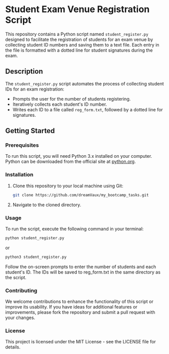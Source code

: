 # Student Exam Venue Registration Script

This repository contains a Python script named `student_register.py` designed to facilitate the registration of students for an exam venue by collecting student ID numbers and saving them to a text file. Each entry in the file is formatted with a dotted line for student signatures during the exam.

## Description

The `student_register.py` script automates the process of collecting student IDs for an exam registration:
- Prompts the user for the number of students registering.
- Iteratively collects each student's ID number.
- Writes each ID to a file called `reg_form.txt`, followed by a dotted line for signatures.

## Getting Started

### Prerequisites

To run this script, you will need Python 3.x installed on your computer. Python can be downloaded from the official site at [python.org](https://www.python.org/downloads/).

### Installation

1. Clone this repository to your local machine using Git:
   ```bash
   git clone https://github.com/dreamVaux/my_bootcamp_tasks.git
   ```
2. Navigate to the cloned directory.

### Usage
To run the script, execute the following command in your terminal:

```bash
python student_register.py
```
or
```bash
python3 student_register.py
```
Follow the on-screen prompts to enter the number of students and each student's ID. The IDs will be saved to reg_form.txt in the same directory as the script.

### Contributing
We welcome contributions to enhance the functionality of this script or improve its usability. If you have ideas for additional features or improvements, please fork the repository and submit a pull request with your changes.

### License
This project is licensed under the MIT License - see the LICENSE file for details.
